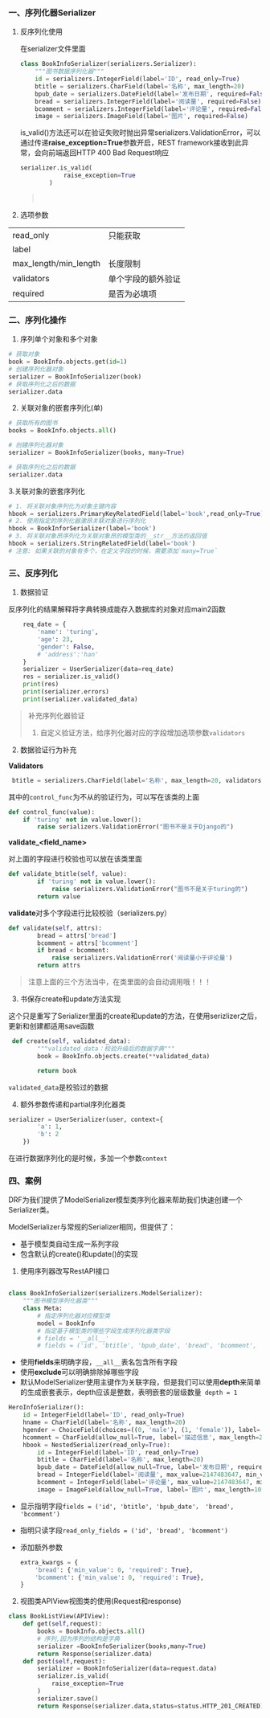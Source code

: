 ### 一、序列化器Serializer

1. 反序列化使用

   在serializer文件里面

   ````python
   class BookInfoSerializer(serializers.Serializer):
       """图书数据序列化器"""
       id = serializers.IntegerField(label='ID', read_only=True)
       btitle = serializers.CharField(label='名称', max_length=20)
       bpub_date = serializers.DateField(label='发布日期', required=False)
       bread = serializers.IntegerField(label='阅读量', required=False)
       bcomment = serializers.IntegerField(label='评论量', required=False)
       image = serializers.ImageField(label='图片', required=False)
   ````

   is_valid()方法还可以在验证失败时抛出异常serializers.ValidationError，可以通过传递**raise_exception=True**参数开启，REST framework接收到此异常，会向前端返回HTTP 400 Bad Request响应

   ```python
   serializer.is_valid(
               raise_exception=True
           )
   ```

   > ​

2. 选项参数

|                       |           |
| --------------------- | --------- |
| read_only             | 只能获取      |
| label                 |           |
| max_length/min_length | 长度限制      |
| validators            | 单个字段的额外验证 |
| required              | 是否为必填项    |



### 二、序列化操作

1. 序列单个对象和多个对象


```python
# 获取对象
book = BookInfo.objects.get(id=1)
# 创建序列化器对象
serializer = BookInfoSerializer(book)
# 获取序列化之后的数据
serializer.data
```


2. 关联对象的嵌套序列化(单)
```python
# 获取所有的图书
books = BookInfo.objects.all()

# 创建序列化器对象
serializer = BookInfoSerializer(books, many=True)

# 获取序列化之后的数据
serializer.data
```
3.关联对象的嵌套序列化
```python
# 1. 将关联对象序列化为对象主键内容
hbook = serializers.PrimaryKeyRelatedField(label='book',read_only=True)
# 2. 使用指定的序列化器激昂关联对象进行序列化
hbook = BookInforSerializer(label='book')
# 3. 将关联对象昂序列化为关联对象昂的模型类的__str__方法的返回值
hbook = serializers.StringRelatedField(label='book')
# 注意: 如果关联的对象有多个，在定义字段的时候，需要添加`many=True`
```


### 三、反序列化

1. 数据验证


反序列化的结果解释将字典转换成能存入数据库的对象对应main2函数

```python
    req_date = {
        'name': 'turing',
        'age': 23,
        'gender': False,
        # 'address':'han'
    }
    serializer = UserSerializer(data=req_date)
    res = serializer.is_valid()
    print(res)
    print(serializer.errors)
    print(serializer.validated_data)
```

> 补充序列化器验证
> 1. 自定义验证方法，给序列化器对应的字段增加选项参数`validators`

2. 数据验证行为补充


**Validators**

```python
 btitle = serializers.CharField(label='名称', max_length=20, validators=[control_func])
```

其中的`control_func`为不从的验证行为，可以写在该类的上面

```python
def control_func(value):
    if 'turing' not in value.lower():
        raise serializers.ValidationError("图书不是关于Django的")
```

**validate_<field_name>**

对上面的字段进行校验也可以放在该类里面

```python
def validate_btitle(self, value):
        if 'turing' not in value.lower():
            raise serializers.ValidationError("图书不是关于turing的")
        return value
```

**validate**对多个字段进行比较校验（serializers.py）

```python
def validate(self, attrs):
        bread = attrs['bread']
        bcomment = attrs['bcomment']
        if bread < bcomment:
            raise serializers.ValidationError('阅读量小于评论量')
        return attrs
```

> 注意上面的三个方法当中，在类里面的会自动调用哦！！！


3. 书保存create和update方法实现


这个只是重写了Serializer里面的create和update的方法，在使用serizlizer之后，更新和创建都适用save函数

```python
 def create(self, validated_data):
        """validated_data：校验升级后的数据字典"""
        book = BookInfo.objects.create(**validated_data)

        return book
```

`validated_data`是校验过的数据


4. 额外参数传递和partial序列化器类


```python
serializer = UserSerializer(user, context={
        'a': 1,
        'b': 2
    })
```

在进行数据序列化的是时候，多加一个参数`context`

### 四、案例

DRF为我们提供了ModelSerializer模型类序列化器来帮助我们快速创建一个Serializer类。

ModelSerializer与常规的Serializer相同，但提供了：

- 基于模型类自动生成一系列字段
- 包含默认的create()和update()的实现

1. 使用序列器改写RestAPI接口


```python

class BookInfoSerializer(serializers.ModelSerializer):
    """图书模型序列化器类"""
    class Meta:
        # 指定序列化器对应模型类
        model = BookInfo
        # 指定基于模型类的哪些字段生成序列化器类字段
        # fields = '__all__'
        # fields = ('id', 'btitle', 'bpub_date', 'bread', 'bcomment', 'image')
```

- 使用**fields**来明确字段，`__all__`表名包含所有字段
- 使用**exclude**可以明确排除掉哪些字段
- 默认ModelSerializer使用主键作为关联字段，但是我们可以使用**depth**来简单的生成嵌套表示，depth应该是整数，表明嵌套的层级数量` depth = 1`

```python
HeroInfoSerializer():
    id = IntegerField(label='ID', read_only=True)
    hname = CharField(label='名称', max_length=20)
    hgender = ChoiceField(choices=((0, 'male'), (1, 'female')), label='性别', required=False, validators=[<django.core.valators.MinValueValidator object>, <django.core.validators.MaxValueValidator object>])
    hcomment = CharField(allow_null=True, label='描述信息', max_length=200, required=False)
    hbook = NestedSerializer(read_only=True):
        id = IntegerField(label='ID', read_only=True)
        btitle = CharField(label='名称', max_length=20)
        bpub_date = DateField(allow_null=True, label='发布日期', required=False)
        bread = IntegerField(label='阅读量', max_value=2147483647, min_value=-2147483648, required=False)
        bcomment = IntegerField(label='评论量', max_value=2147483647, min_value=-2147483648, required=False)
        image = ImageField(allow_null=True, label='图片', max_length=100, required=False)
```

- 显示指明字段`fields = ('id', 'btitle', 'bpub_date'， 'bread', 'bcomment')`

- 指明只读字段`read_only_fields = ('id', 'bread', 'bcomment')`

- 添加额外参数

  ```python
  extra_kwargs = {            
      'bread': {'min_value': 0, 'required': True},            
      'bcomment': {'min_value': 0, 'required': True},        
  }
  ```


2. 视图类APIView视图类的使用(Request和response)


```python
class BookListView(APIView):
    def get(self,request):
        books = BookInfo.objects.all()
        # 序列,因为序列的结构是字典
        serializer =BookInfoSerializer(books,many=True)
        return Response(serializer.data)
    def post(self,request):
        serializer = BookInfoSerializer(data=request.data)
        serializer.is_valid(
            raise_exception=True
        )
        serializer.save()
        return Response(serializer.data,status=status.HTTP_201_CREATED)
```

